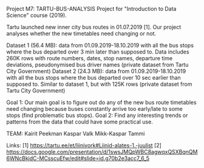 Project M7: TARTU-BUS-ANALYSIS
Project for "Introduction to Data Science" course (2019).

Tartu launched new inner city bus routes in 01.07.2019 [1]. Our project analyses whether the new timetables need changing or not.

Dataset 1 (56.4 MB): data from 01.09.2019-18.10.2019 with all the bus stops where the bus departed over 3 min later than supposed to. Data includes 260K rows with route numbers, dates, stop names, departure time deviations, pseudonymised bus driver names (private dataset from Tartu City Government)
Dataset 2 (24.3 MB): data from 01.09.2019-18.10.2019 with all the bus stops where the bus departed over 10 sec earlier than supposed to. Similar to dataset 1, but with 125K rows (private dataset from Tartu City Government)

Goal 1: Our main goal is to figure out do any of the new bus route timetables need changing because buses constantly arrive too early/late to some stops (find problematic bus stops). 
Goal 2:  Find any interesting trends or patterns from the data that could have some practical use.

TEAM:
Kairit Peekman
Kaspar Valk
Mikk-Kaspar Tammi

Links:
[1] https://tartu.ee/et/liinivork#Liinid-alates-1.-juulist
[2] https://docs.google.com/presentation/d/1swsJMQpWBC8agwqxQSXBqnQM6WNcBkjdC-MCsscuEfw/edit#slide=id.g70b2e3acc7_6_5
